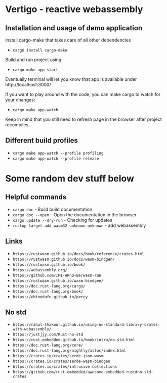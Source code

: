 Vertigo - reactive webassembly
===================

Installation and usage of demo application
--------------

Install cargo-make that takes care of all other dependencies
- `cargo install cargo-make`

Build and run project using:
- `cargo make app-start`

Eventually terminal will let you know that app is available under http://localhost:3000/

If you want to play around with the code, you can make cargo to watch for your changes:
- `cargo make app-watch`

Keep in mind that you still need to refresh page in the browser after project recompiles.

Different build profiles
--------------
- `cargo make app-watch --profile profiling`
- `cargo make app-watch --profile release`

Some random dev stuff below
===================

Helpful commands
--------------
- `cargo doc` - Build build documentation
- `cargo doc --open` - Open the documentation in the browser
- `cargo update --dry-run` - Checking for updates
- `rustup target add wasm32-unknown-unknown` - add webassembly

Links
--------------
- `https://rustwasm.github.io/docs/book/reference/crates.html`
- `https://rustwasm.github.io/docs/wasm-bindgen/`
- `https://rustwasm.github.io/book/`
- `https://webassembly.org/`
- `https://github.com/IMI-eRnD-Be/wasm-run`
- `https://rustwasm.github.io/wasm-bindgen/`
- `https://doc.rust-lang.org/cargo/`
- `https://doc.rust-lang.org/book/`
- `https://chinedufn.github.io/percy`


No std
--------------
- `https://rahul-thakoor.github.io/using-no-standard-library-crates-with-webassembly/`
- `https://justjjy.com/Rust-no-std`
- `https://rust-embedded.github.io/book/intro/no-std.html`
- `https://doc.rust-lang.org/core/`
- `https://doc.rust-lang.org/nightly/alloc/index.html`
- `https://crates.io/crates/serde-json-wasm`
- `https://crates.io/crates/serde-wasm-bindgen`
- `https://crates.io/crates/intrusive-collections`
- `https://github.com/rust-embedded/awesome-embedded-rust#no-std-crates`

